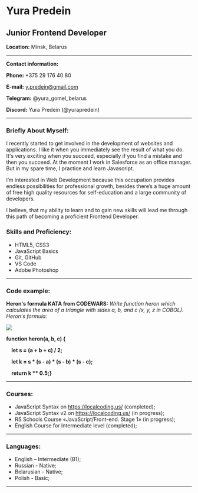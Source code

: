 # **Yura Predein**


## **Junior Frontend Developer**


**Location:** Minsk, Belarus 


---


**Contact information:**


**Phone:** +375 29 176 40 80


**E-mail:** y.predein@gmail.com


**Telegram:** @yura_gomel_belarus


**Discord:** Yura Predein (@yurapredein)


---


### **Briefly About Myself:**


I recently started to get involved in the development of websites and applications. I like it when you immediately see the result of what you do. It's very exciting when you succeed, especially if you find a mistake and then you succeed. At the moment I work in Salesforce as an office manager. But in my spare time, I practice and learn Javascript.


I’m interested in Web Development because this occupation provides endless possibilities for professional growth,
besides there’s a huge amount of free high quality resources for self-education and a large community of developers.


I believe, that my ability to learn and to gain new skills will lead me through this path of becoming a proficient Frontend Developer.


### **Skills and Proficiency:**


- HTML5, CSS3
- JavaScript Basics
- Git, GitHub
- VS Code
- Adobe Photoshop


---


### **Code example:**


**Heron's formula KATA from CODEWARS:** *Write function heron which calculates the area of a triangle with sides a, b, and c (x, y, z in COBOL). Heron's formula:*


![](Screen.png)


**function heron(a, b, c) {**


`  `**let s = (a + b + c) / 2;**


`  `**let k = s \* (s - a) \* (s - b) \* (s - c);**


`  `**return k \*\* 0.5;}**


___


### **Courses:**


- JavaScript Syntax on <https://localcoding.us/> (completed);
- JavaScript Syntax v2 on <https://localcoding.us/> (in progress);
- RS Schools Course «JavaScript/Front-end. Stage 1» (in progress);
- English Course for Intermediate level (completed);


---


### **Languages:**


- English – Intermediate (B1);
- Russian - Native;
- Belarusian - Native;
- Polish - Basic;

 ---
